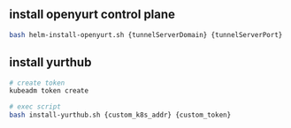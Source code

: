 ## install openyurt control plane

```bash
bash helm-install-openyurt.sh {tunnelServerDomain} {tunnelServerPort}
```

## install yurthub

```bash
# create token
kubeadm token create

# exec script
bash install-yurthub.sh {custom_k8s_addr} {custom_token}
```
